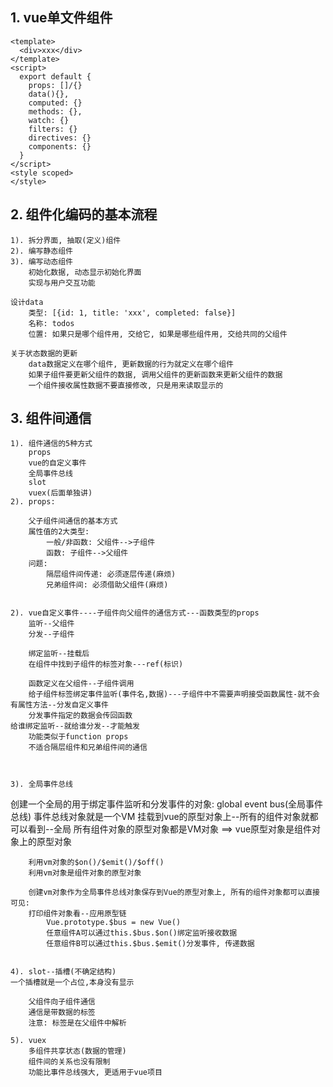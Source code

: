 ## 1. vue单文件组件
    <template>
      <div>xxx</div>
    </template>
    <script>
      export default {
        props: []/{}
        data(){},
        computed: {}
        methods: {},
        watch: {}
        filters: {}
        directives: {}
        components: {}
      }
    </script>
    <style scoped>
    </style>

## 2. 组件化编码的基本流程
    1). 拆分界面, 抽取(定义)组件
    2). 编写静态组件
    3). 编写动态组件
        初始化数据, 动态显示初始化界面
        实现与用户交互功能

    设计data
        类型: [{id: 1, title: 'xxx', completed: false}]
        名称: todos
        位置: 如果只是哪个组件用, 交给它, 如果是哪些组件用, 交给共同的父组件
    
    关于状态数据的更新
        data数据定义在哪个组件, 更新数据的行为就定义在哪个组件
        如果子组件要更新父组件的数据, 调用父组件的更新函数来更新父组件的数据
        一个组件接收属性数据不要直接修改, 只是用来读取显示的

## 3. 组件间通信
    1). 组件通信的5种方式
        props
        vue的自定义事件
        全局事件总线
        slot
        vuex(后面单独讲)
    2). props:
        
        父子组件间通信的基本方式
        属性值的2大类型:
            一般/非函数: 父组件-->子组件
            函数: 子组件-->父组件
        问题: 
            隔层组件间传递: 必须逐层传递(麻烦)
            兄弟组件间: 必须借助父组件(麻烦)
    
    
    2). vue自定义事件----子组件向父组件的通信方式---函数类型的props
        监听--父组件
        分发--子组件

        绑定监听--挂载后
        在组件中找到子组件的标签对象---ref(标识)

        函数定义在父组件--子组件调用
        给子组件标签绑定事件监听(事件名,数据)---子组件中不需要声明接受函数属性-就不会有属性方法--分发自定义事件
        分发事件指定的数据会传回函数
    给谁绑定监听--就给谁分发--才能触发
        功能类似于function props
        不适合隔层组件和兄弟组件间的通信
    
    
    
    3). 全局事件总线

创建一个全局的用于绑定事件监听和分发事件的对象: global event bus(全局事件总线)
事件总线对象就是一个VM
挂载到vue的原型对象上--所有的组件对象就都可以看到--全局
所有组件对象的原型对象都是VM对象 ==>  vue原型对象是组件对象上的原型对象

        利用vm对象的$on()/$emit()/$off()
        利用vm对象是组件对象的原型对象
        
        创建vm对象作为全局事件总线对象保存到Vue的原型对象上, 所有的组件对象都可以直接可见:
        打印组件对象看--应用原型链
            Vue.prototype.$bus = new Vue()
            任意组件A可以通过this.$bus.$on()绑定监听接收数据
            任意组件B可以通过this.$bus.$emit()分发事件, 传递数据
    
    
    4). slot--插槽(不确定结构)
    一个插槽就是一个占位,本身没有显示

        父组件向子组件通信
        通信是带数据的标签
        注意: 标签是在父组件中解析

    5). vuex
        多组件共享状态(数据的管理)
        组件间的关系也没有限制
        功能比事件总线强大, 更适用于vue项目